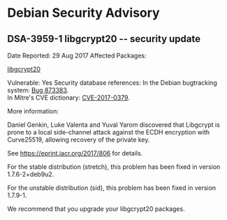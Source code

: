 
Debian Security Advisory
========================


DSA-3959-1 libgcrypt20 -- security update
-----------------------------------------



Date Reported:
29 Aug 2017
Affected Packages:

[libgcrypt20](https://packages.debian.org/src:libgcrypt20)

Vulnerable:
Yes
Security database references:
In the Debian bugtracking system: [Bug 873383](https://bugs.debian.org/cgi-bin/bugreport.cgi?bug=873383).  
In Mitre's CVE dictionary: [CVE-2017-0379](https://security-tracker.debian.org/tracker/CVE-2017-0379).  

More information:

Daniel Genkin, Luke Valenta and Yuval Yarom discovered that Libgcrypt
is prone to a local side-channel attack against the ECDH encryption with
Curve25519, allowing recovery of the private key.


See <https://eprint.iacr.org/2017/806> for details.


For the stable distribution (stretch), this problem has been fixed in
version 1.7.6-2+deb9u2.


For the unstable distribution (sid), this problem has been fixed in
version 1.7.9-1.


We recommend that you upgrade your libgcrypt20 packages.





